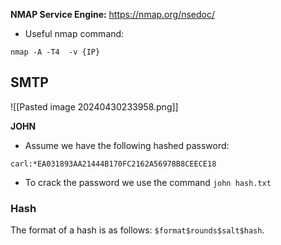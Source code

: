**NMAP Service Engine:** https://nmap.org/nsedoc/

- Useful nmap command:
```
nmap -A -T4  -v {IP}
```

## SMTP

![[Pasted image 20240430233958.png]]

**JOHN**
- Assume we have the following hashed password:
```
carl:*EA031893AA21444B170FC2162A56978B8CEECE18
```
- To crack the password we use the command `john hash.txt`

### Hash
The format of a hash is as follows: `$format$rounds$salt$hash`.
